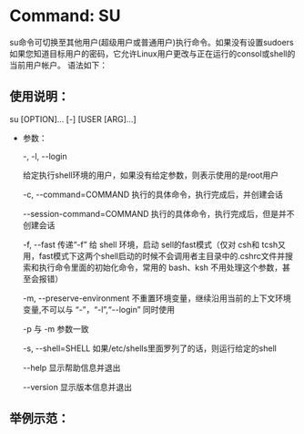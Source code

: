 # Command: SU

   su命令可切换至其他用户(超级用户或普通用户)执行命令。如果没有设置sudoers 如果您知道目标用户的密码，它允许Linux用户更改与正在运行的consol或shell的当前用户帐户。 语法如下：

 ## 使用说明：
   
   su [OPTION]... [-] [USER [ARG]...]

 - 参数：

    -, -l, --login

    给定执行shell环境的用户，如果没有给定参数，则表示使用的是root用户
 
     -c, --command=COMMAND
    执行的具体命令，执行完成后，并创建会话

    --session-command=COMMAND
    执行的具体命令，执行完成后，但是并不创建会话

     -f, --fast
     传递“-f” 给 shell 环境，启动 sell的fast模式（仅对 csh和 tcsh又用，fast模式下这两个shell启动的时候不会调用者主目录中的.cshrc文件并搜索和执行命令里面的初始化命令，常用的 bash、ksh 不用处理这个参数，甚至会报错）

     -m, --preserve-environment
      不重置环境变量，继续沿用当前的上下文环境变量,不可以与 “-”，“-l”,“--login” 同时使用

     -p
      与 -m 参数一致

     -s, --shell=SHELL
      如果/etc/shells里面罗列了的话，则运行给定的shell

      --help
      显示帮助信息并退出

      --version
      显示版本信息并退出

 

## 举例示范：